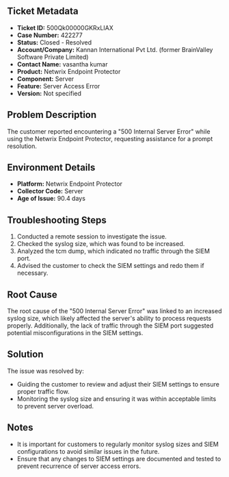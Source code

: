 ## Ticket Metadata
- **Ticket ID:** 500Qk00000GKRxLIAX
- **Case Number:** 422277
- **Status:** Closed - Resolved
- **Account/Company:** Kannan International Pvt Ltd. (former BrainValley Software Private Limited)
- **Contact Name:** vasantha kumar
- **Product:** Netwrix Endpoint Protector
- **Component:** Server
- **Feature:** Server Access Error
- **Version:** Not specified

## Problem Description
The customer reported encountering a "500 Internal Server Error" while using the Netwrix Endpoint Protector, requesting assistance for a prompt resolution.

## Environment Details
- **Platform:** Netwrix Endpoint Protector
- **Collector Code:** Server
- **Age of Issue:** 90.4 days

## Troubleshooting Steps
1. Conducted a remote session to investigate the issue.
2. Checked the syslog size, which was found to be increased.
3. Analyzed the tcm dump, which indicated no traffic through the SIEM port.
4. Advised the customer to check the SIEM settings and redo them if necessary.

## Root Cause
The root cause of the "500 Internal Server Error" was linked to an increased syslog size, which likely affected the server's ability to process requests properly. Additionally, the lack of traffic through the SIEM port suggested potential misconfigurations in the SIEM settings.

## Solution
The issue was resolved by:
- Guiding the customer to review and adjust their SIEM settings to ensure proper traffic flow.
- Monitoring the syslog size and ensuring it was within acceptable limits to prevent server overload.

## Notes
- It is important for customers to regularly monitor syslog sizes and SIEM configurations to avoid similar issues in the future.
- Ensure that any changes to SIEM settings are documented and tested to prevent recurrence of server access errors.